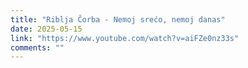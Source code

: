 ```yaml
---
title: "Riblja Čorba - Nemoj srećo, nemoj danas"
date: 2025-05-15
link: "https://www.youtube.com/watch?v=aiFZe0nz33s"
comments: ""
---
```


